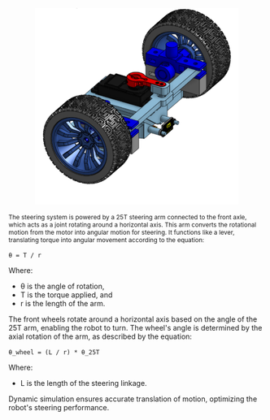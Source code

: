 <p align="center">
    <img src="Steering.png" alt="Steering" width="400">
    <br>
</p>


<p style="font-size: 12px;">
The steering system is powered by a 25T steering arm connected to the front axle, which acts as a joint rotating around a horizontal axis. This arm converts the rotational motion from the motor into angular motion for steering. It functions like a lever, translating torque into angular movement according to the equation:

    θ = T / r

Where:
- θ is the angle of rotation,
- T is the torque applied, and
- r is the length of the arm.

The front wheels rotate around a horizontal axis based on the angle of the 25T arm, enabling the robot to turn. The wheel's angle is determined by the axial rotation of the arm, as described by the equation:

    θ_wheel = (L / r) * θ_25T

Where:
- L is the length of the steering linkage.

Dynamic simulation ensures accurate translation of motion, optimizing the robot's steering performance.
</p>
